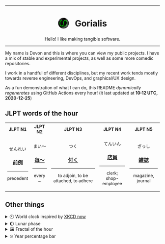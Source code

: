 ***

<h1 align="center">
<sub>
    <img src="readme/resources/avatar.png" height="36">
</sub>
&nbsp;
Gorialis
</h1>
<p align="center">
Hello! I like making tangible software.
</p>

***

My name is Devon and this is where you can view my public projects. I have a mix of stable and experimental projects, as well as some more comedic repositories.

I work in a handful of different disciplines, but my recent work tends mostly towards reverse engineering, DevOps, and graphical/UX design.

As a fun demonstration of what I can do, this README *dynamically regenerates* using GitHub Actions every hour! (it last updated at **10:12 UTC, 2020-12-25**)

<h2>JLPT words of the hour</h2>
<table>
    <tr>
        <th>JLPT N1</th>
        <th>JLPT N2</th>
        <th>JLPT N3</th>
        <th>JLPT N4</th>
        <th>JLPT N5</th>
    </tr>
    <tr>
        <td>
            <p align="center">ぜんれい</p>
            <h3 align="center"><b><a href="https://jisho.org/search/%E5%89%8D%E4%BE%8B">前例</a></b></h3>
            <hr>
            <p align="center">precedent</p>
        </td>
        <td>
            <p align="center">まい～</p>
            <h3 align="center"><b><a href="https://jisho.org/search/%E6%AF%8E%EF%BD%9E">毎～</a></b></h3>
            <hr>
            <p align="center">every ~</p>
        </td>
        <td>
            <p align="center">つく</p>
            <h3 align="center"><b><a href="https://jisho.org/search/%E4%BB%98%E3%81%8F">付く</a></b></h3>
            <hr>
            <p align="center">to adjoin,<wbr> to be attached,<wbr> to adhere</p>
        </td>
        <td>
            <p align="center">てんいん</p>
            <h3 align="center"><b><a href="https://jisho.org/search/%E5%BA%97%E5%93%A1">店員</a></b></h3>
            <hr>
            <p align="center">clerk;<br> shop-employee</p>
        </td>
        <td>
            <p align="center">ざっし</p>
            <h3 align="center"><b><a href="https://jisho.org/search/%E9%9B%91%E8%AA%8C">雑誌</a></b></h3>
            <hr>
            <p align="center">magazine,<wbr> journal</p>
        </td>
    </tr>
</table>

<h2>Other things</h2>
<details>
<summary>🕙  World clock inspired by <a href="https://xkcd.com/now">XKCD now</a></summary>

> <img src="generated/now.png" width="512">

</details>
<details>
<summary>🌔 Lunar phase</summary>

The moon is approximately 38.43% through its phase (Waxing Gibbous).

</details>
<details>
<summary>&#x1f5bc; Fractal of the hour</summary>

> <img src="generated/fractal.png" width="512">

</details>
<details>
<summary>&#x23f2; Year percentage bar</summary>
<pre><code>2020 [███████████████████▁] 98.20%</code></pre>
</details>
